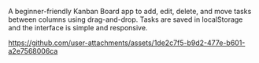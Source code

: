 A beginner-friendly Kanban Board app to add, edit, delete, and move tasks between columns using drag-and-drop. Tasks are saved in localStorage and the interface is simple and responsive.


https://github.com/user-attachments/assets/1de2c7f5-b9d2-477e-b601-a2e7568006ca




